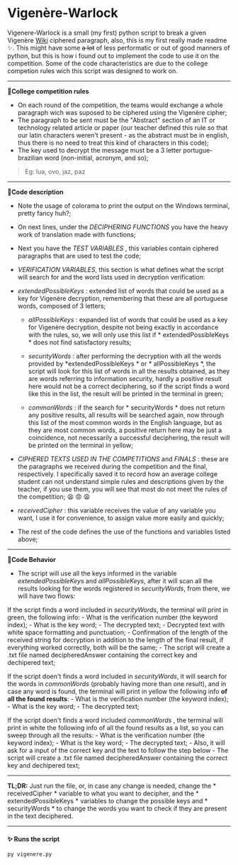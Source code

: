 # Vigenère-Warlock

Vigenere-Warlock is a small (my first) python script to break a given Vigenère [Wiki](https://en.wikipedia.org/wiki/Vigen%C3%A8re_cipher) ciphered paragraph, also, this is my first really made readme :sparkles:. This might have some ~~a lot~~ of  less performatic or  out of good manners of python, but this is how i found out to implement the code to use it on the competition. Some of the code characteristics are due to the college competion rules wich this script was designed to work on.

------------

:page_facing_up:**College competition rules**

- On each round of the competition, the teams would exchange a whole paragraph wich was suposed to be ciphered using the Vigenère cipher;
- The paragraph to be sent must be the "Abstract" section of an IT or technology related article or paper (our teacher defined this rule so that our latin characters weren't present - as the abstract must be in english, thus there is no need to treat this kind of characters in this code);
- The key used to decrypt the message must be a 3 letter portugue-brazilian word (non-initial, acronym, and so);
> Eg: lua, ovo, jaz, paz

------------

:page_facing_up:**Code description**

- Note the usage of colorama to print the output on the Windows terminal, pretty fancy huh?;
- On next lines, under the *DECIPHERING FUNCTIONS* you have the heavy work of translation made with functions;
- Next you have the *TEST VARIABLES* , this variables contain ciphered paragraphs that are used to test the code;
- *VERIFICATION VARIABLES*, this section is what defines what the script will search for and the word lists used in decryption verification:
- *extendedPossibleKeys* : extended list of words that could be used as a key for Vigenère decryption, remembering that these are all portuguese words, composed of 3 letters;

	- *allPossibleKeys* : expanded list of words that could be used as a key for Vigenère decryption, despite not being exactly in accordance with the rules, so,  we will only use this list if * extendedPossibleKeys * does not find satisfactory results;

	- *securityWords* : after performing the decryption with all the words provided by *extendedPossibleKeys * or * allPossibleKeys *, the script will look for this list of words in all the results obtained, as they are words referring to information security, hardly a positive result here would not be a correct deciphering, so if the script finds a word like this in the list, the result will be printed in the terminal in green;

	- *commonWords* : if the search for * securityWords * does not return any positive results, all results will be searched again, now through this list of the most common words in the English language, but as they are most common words, a positive return here may be just a coincidence, not necessarily a successful deciphering, the result will be printed on the terminal in yellow;

- *CIPHERED TEXTS USED IN THE COMPETITIONS* and *FINALS* : these are the paragraphs we received during the competition and the final, respectively. I specifically saved it to record how an average college student can not understand simple rules and descriptions given by the teacher, if you use them, you will see that most do not meet the rules of the competition; :tired_face: :rage: :weary:

- *receivedCipher* : this variable receives the value of any variable you want, I use it for convenience, to assign value more easily and quickly;

- The rest of the code defines the use of the functions and variables listed above;

------------

:page_facing_up:**Code Behavior**

- The script will use all the keys informed in the variable *extendedPossibleKeys* and *allPossibleKeys*, after it will scan all the results looking for the words registered in *securityWords*, from there, we will have two flows:

 If the script finds a word included in *securityWords*, the terminal will print in green, the following info:
	- What is the verification number (the keyword index);
	- What is the key word;
	- The decrypted text;
	- Decrypted text with white space formatting and punctuation;
	- Confirmation of the length of the received string for decryption in addition to the length of the final result, if everything worked correctly, both will be the same;
	- The script will create a .txt file named decipheredAnswer containing the correct key and dechipered text;

 If the script doen't finds a word included in *securityWords*, it will search for the words in *commonWords* (probably having more than one result), and in case any word is found, the terminal will print in yellow the following info **of all the found results**:
	- What is the verification number (the keyword index);
	- What is the key word;
	- The decrypted text;

 If the script doen't finds a word included *commonWords* , the terminal will print in white the following info of all the found results as a list, so you can sweep through all the results:
	- What is the verification number (the keyword index);
	- What is the key word;
	- The decrypted text;
	- Also, it will ask for a input of the correct key and the text to follow the step below
	- The script will create a .txt file named decipheredAnswer containing the correct key and dechipered text;

------------

**TL;DR:** Just run the file, or, in case any change is needed, change the * receivedCipher * variable to what you want to decipher, and the * extendedPossibleKeys * variables to change the possible keys and * securityWords * to change the words you want to check if they are present in the text deciphered.

------------

####  :sparkles: Runs the script
```
py vigenere.py
```